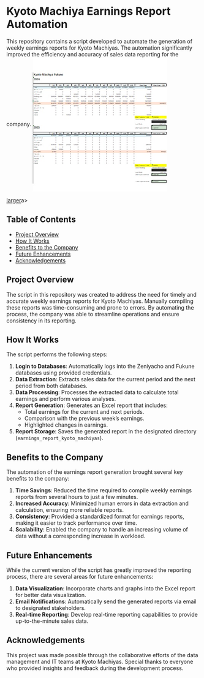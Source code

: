 # Kyoto Machiya Earnings Report Automation

This repository contains a script developed to automate the generation of weekly earnings reports for Kyoto Machiyas. The automation significantly improved the efficiency and accuracy of sales data reporting for the company.
<img src="https://github.com/SapporoAlex/Weekly-Earnings-Data-Update/blob/main/preview.jpg" align="center" margin-top="10" margin-bottom="10">
<figcaption><a href="https://github.com/SapporoAlex/Weekly-Earnings-Data-Update/blob/main/preview%20larger.jpg">larger</a>a></figcaption>

## Table of Contents

- [Project Overview](#project-overview)
- [How It Works](#how-it-works)
- [Benefits to the Company](#benefits-to-the-company)
- [Future Enhancements](#future-enhancements)
- [Acknowledgements](#acknowledgements)

## Project Overview

The script in this repository was created to address the need for timely and accurate weekly earnings reports for Kyoto Machiyas. Manually compiling these reports was time-consuming and prone to errors. By automating the process, the company was able to streamline operations and ensure consistency in its reporting.

## How It Works

The script performs the following steps:

1. **Login to Databases**: Automatically logs into the Zeniyacho and Fukune databases using provided credentials.
2. **Data Extraction**: Extracts sales data for the current period and the next period from both databases.
3. **Data Processing**: Processes the extracted data to calculate total earnings and perform various analyses.
4. **Report Generation**: Generates an Excel report that includes:
    - Total earnings for the current and next periods.
    - Comparison with the previous week’s earnings.
    - Highlighted changes in earnings.
5. **Report Storage**: Saves the generated report in the designated directory (`earnings_report_kyoto_machiyas`).

## Benefits to the Company

The automation of the earnings report generation brought several key benefits to the company:

1. **Time Savings**: Reduced the time required to compile weekly earnings reports from several hours to just a few minutes.
2. **Increased Accuracy**: Minimized human errors in data extraction and calculation, ensuring more reliable reports.
3. **Consistency**: Provided a standardized format for earnings reports, making it easier to track performance over time.
4. **Scalability**: Enabled the company to handle an increasing volume of data without a corresponding increase in workload.

## Future Enhancements

While the current version of the script has greatly improved the reporting process, there are several areas for future enhancements:

1. **Data Visualization**: Incorporate charts and graphs into the Excel report for better data visualization.
2. **Email Notifications**: Automatically send the generated reports via email to designated stakeholders.
3. **Real-time Reporting**: Develop real-time reporting capabilities to provide up-to-the-minute sales data.

## Acknowledgements

This project was made possible through the collaborative efforts of the data management and IT teams at Kyoto Machiyas. Special thanks to everyone who provided insights and feedback during the development process.
